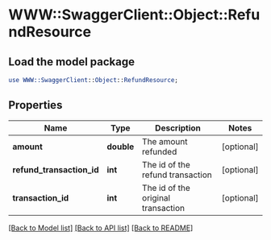 # WWW::SwaggerClient::Object::RefundResource

## Load the model package
```perl
use WWW::SwaggerClient::Object::RefundResource;
```

## Properties
Name | Type | Description | Notes
------------ | ------------- | ------------- | -------------
**amount** | **double** | The amount refunded | [optional] 
**refund_transaction_id** | **int** | The id of the refund transaction | [optional] 
**transaction_id** | **int** | The id of the original transaction | [optional] 

[[Back to Model list]](../README.md#documentation-for-models) [[Back to API list]](../README.md#documentation-for-api-endpoints) [[Back to README]](../README.md)


